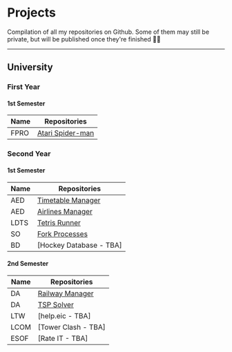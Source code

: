 # Projects
Compilation of all my repositories on Github. Some of them may still be private, but will be published once they're finished 👷‍♂️

---
## University


### First Year
#### 1st Semester
| Name | Repositories |
| - | - |
| FPRO | [Atari Spider-man](https://github.com/francis802/projeto_fp) |

### Second Year
#### 1st Semester
| Name | Repositories |
| - | - |
| AED | [Timetable Manager](https://github.com/francis802/Timetable-Manager) |
| AED | [Airlines Manager](https://github.com/francis802/Airlines-Manager) |
| LDTS | [Tetris Runner](https://github.com/francis802/Tetris-Runner) |
| SO | [Fork Processes](https://github.com/francis802/Fork-Processes) |
| BD | [Hockey Database - TBA] |

#### 2nd Semester
| Name | Repositories |
| - | - |
| DA | [Railway Manager](https://github.com/francis802/Railway-Manager) |
| DA | [TSP Solver](https://github.com/francis802/TSP-Solver) |
| LTW | [help.eic - TBA] |
| LCOM | [Tower Clash - TBA] |
| ESOF | [Rate IT - TBA] |
